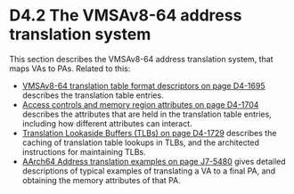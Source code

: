 # D4.2 The VMSAv8-64 address translation system

This section describes the VMSAv8-64 address translation system, that maps VAs to PAs. Related to this:  
 * [VMSAv8-64 translation table format descriptors on page D4-1695](#) describes the translation table entries.
 * [Access controls and memory region attributes on page D4-1704](#) describes the attributes that are held in the
   translation table entries, including how different attributes can interact.
 * [Translation Lookaside Buffers (TLBs) on page D4-1729](#) describes the caching of translation table lookups in
   TLBs, and the architected instructions for maintaining TLBs.
 * [AArch64 Address translation examples on page J7-5480](#) gives detailed descriptions of typical examples of
   translating a VA to a final PA, and obtaining the memory attributes of that PA.
